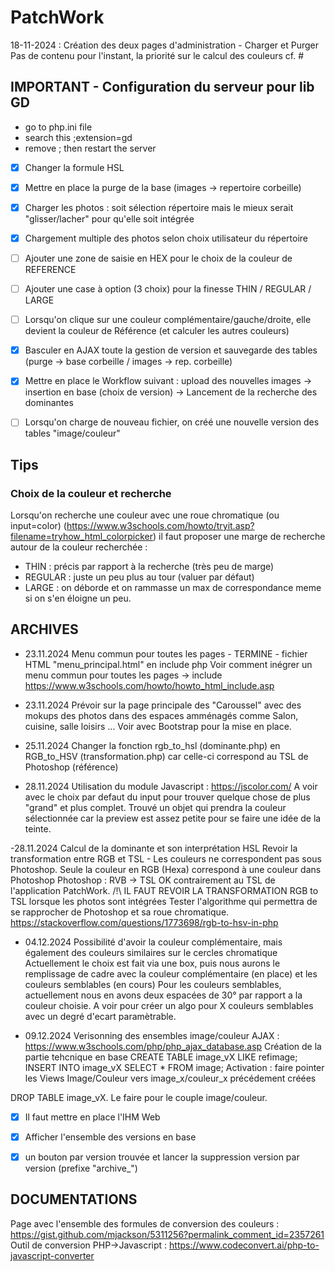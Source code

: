 # PatchWork

18-11-2024 : Création des deux pages d'administration - Charger et Purger
Pas de contenu pour l'instant, la priorité sur le calcul des couleurs cf. # 

## IMPORTANT - Configuration du serveur pour lib GD
- go to php.ini file
- search this ;extension=gd
- remove ; then restart the server

- [X] Changer la formule HSL
- [X] Mettre en place la purge de la base (images -> repertoire corbeille)
- [X] Charger les photos : soit sélection répertoire mais le mieux serait "glisser/lacher" pour qu'elle soit intégrée
- [X] Chargement multiple des photos selon choix utilisateur du répertoire
- [ ] Ajouter une zone de saisie en HEX pour le choix de la couleur de REFERENCE
- [ ] Ajouter une case à option (3 choix) pour la finesse THIN / REGULAR / LARGE
- [ ] Lorsqu'on clique sur une couleur complémentaire/gauche/droite, elle devient la couleur de Référence (et calculer les autres couleurs)
- [X] Basculer en AJAX toute la gestion de version et sauvegarde des tables (purge -> base corbeille / images -> rep. corbeille)
- [X] Mettre en place le Workflow suivant : upload des nouvelles images -> insertion en base (choix de version) -> Lancement de la recherche des dominantes
- [ ] Lorsqu'on charge de nouveau fichier, on créé une nouvelle version des tables "image/couleur"


## Tips
### Choix de la couleur et recherche
Lorsqu'on recherche une couleur avec une roue chromatique (ou input=color) (https://www.w3schools.com/howto/tryit.asp?filename=tryhow_html_colorpicker) il faut proposer une marge de recherche autour de la couleur recherchée :

- THIN : précis par rapport à la recherche (très peu de marge)
- REGULAR : juste un peu plus au tour (valuer par défaut)
- LARGE : on déborde et on rammasse un max de correspondance meme si on s'en éloigne un peu.


## ARCHIVES
- 23.11.2024
Menu commun pour toutes les pages - TERMINE - fichier HTML "menu_principal.html" en include php
Voir comment inégrer un menu commun pour toutes les pages -> include
https://www.w3schools.com/howto/howto_html_include.asp

- 23.11.2024
Prévoir sur la page principale des "Caroussel" avec des mokups des photos dans des espaces amménagés comme Salon, cuisine, salle loisirs ...
Voir avec Bootstrap pour la mise en place.

- 25.11.2024
Changer la fonction rgb_to_hsl (dominante.php) en RGB_to_HSV (transformation.php) car celle-ci correspond au TSL de Photoshop (référence)

- 28.11.2024
Utilisation du module Javascript : https://jscolor.com/
A voir avec le choix par defaut du input pour trouver quelque chose de plus "grand" et plus complet.
Trouvé un objet qui prendra la couleur sélectionnée car la preview est assez petite pour se faire une idée de la teinte.

-28.11.2024
Calcul de la dominante et son interprétation HSL
Revoir la transformation entre RGB et TSL - Les couleurs ne correspondent pas sous Photoshop.
Seule la couleur en RGB (Hexa) correspond à une couleur dans Photoshop
Photoshop : 
RVB -> TSL OK contrairement au TSL de l'application PatchWork.
/!\  IL FAUT REVOIR LA TRANSFORMATION RGB to TSL lorsque les photos sont intégrées
Tester l'algorithme qui permettra de se rapprocher de Photoshop et sa roue chromatique.
    https://stackoverflow.com/questions/1773698/rgb-to-hsv-in-php

- 04.12.2024
Possibilité d'avoir la couleur complémentaire, mais également des couleurs similaires sur le cercles chromatique
Actuellement le choix est fait via une box, puis nous aurons le remplissage de cadre avec la couleur complémentaire (en place) et les couleurs semblables (en cours)
Pour les couleurs semblables, actuellement nous en avons deux espacées de 30° par rapport a la couleur choisie. A voir pour créer un algo pour X couleurs semblables avec un degré d'ecart paramètrable.

- 09.12.2024
Verisonning des ensembles image/couleur
AJAX : https://www.w3schools.com/php/php_ajax_database.asp
Création de la partie tehcnique en base 
CREATE TABLE image_vX LIKE refimage;
INSERT INTO image_vX SELECT * FROM image;
Activation : faire pointer les Views Image/Couleur vers image_x/couleur_x précédement créées

DROP TABLE image_vX.
Le faire pour le couple image/couleur.
- [X] Il faut mettre en place l'IHM Web
- [X] Afficher l'ensemble des versions en base
- [X] un bouton par version trouvée et lancer la suppression version par version (prefixe "archive_")


## DOCUMENTATIONS
Page avec l'ensemble des formules de conversion des couleurs : 
https://gist.github.com/mjackson/5311256?permalink_comment_id=2357261
Outil de conversion PHP->Javascript : https://www.codeconvert.ai/php-to-javascript-converter
